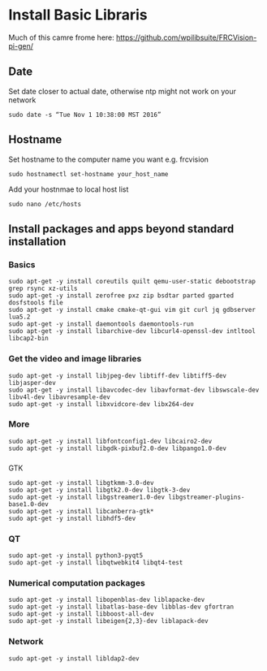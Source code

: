 # Install Basic Libraris

Much of this camre frome here: https://github.com/wpilibsuite/FRCVision-pi-gen/

## Date
Set date closer to actual date, otherwise ntp might not work on your network
```
sudo date -s “Tue Nov 1 10:38:00 MST 2016”
```

## Hostname
Set hostname to the computer name you want e.g.  frcvision
```
sudo hostnamectl set-hostname your_host_name
```
Add your hostnmae to local host list
```
sudo nano /etc/hosts
```

## Install packages and apps beyond standard installation

### Basics
```
sudo apt-get -y install coreutils quilt qemu-user-static debootstrap grep rsync xz-utils
sudo apt-get -y install zerofree pxz zip bsdtar parted gparted dosfstools file
sudo apt-get -y install cmake cmake-qt-gui vim git curl jq gdbserver lua5.2
sudo apt-get -y install daemontools daemontools-run
sudo apt-get -y install libarchive-dev libcurl4-openssl-dev intltool libcap2-bin
```

### Get the video and image libraries
```
sudo apt-get -y install libjpeg-dev libtiff-dev libtiff5-dev libjasper-dev
sudo apt-get -y install libavcodec-dev libavformat-dev libswscale-dev libv4l-dev libavresample-dev
sudo apt-get -y install libxvidcore-dev libx264-dev
```

### More
```
sudo apt-get -y install libfontconfig1-dev libcairo2-dev
sudo apt-get -y install libgdk-pixbuf2.0-dev libpango1.0-dev
```

###
GTK 
```
sudo apt-get -y install libgtkmm-3.0-dev
sudo apt-get -y install libgtk2.0-dev libgtk-3-dev
sudo apt-get -y install libgstreamer1.0-dev libgstreamer-plugins-base1.0-dev
sudo apt-get -y install libcanberra-gtk*
sudo apt-get -y install libhdf5-dev
```

### QT
```
sudo apt-get -y install python3-pyqt5
sudo apt-get -y install libqtwebkit4 libqt4-test
```

### Numerical computation packages
```
sudo apt-get -y install libopenblas-dev liblapacke-dev
sudo apt-get -y install libatlas-base-dev libblas-dev gfortran
sudo apt-get -y install libboost-all-dev
sudo apt-get -y install libeigen{2,3}-dev liblapack-dev
```

### Network
```
sudo apt-get -y install libldap2-dev
```
